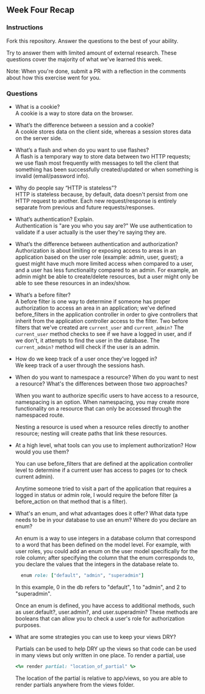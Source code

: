 ## Week Four Recap

### Instructions
Fork this repository. Answer the questions to the best of your ability.

Try to answer them with limited amount of external research. These questions cover the majority of what we've learned this week.

Note: When you're done, submit a PR with a reflection in the comments about how this exercise went for you.

### Questions

* What is a cookie?  
  A cookie is a way to store data on the browser.  

* What’s the difference between a session and a cookie?  
  A cookie stores data on the client side, whereas a session stores data on the server side.  

* What’s a flash and when do you want to use flashes?  
  A flash is a temporary way to store data between two HTTP requests; we use flash most frequently with messages to tell the client that something has been successfully created/updated or when something is invalid (email/password info).  

* Why do people say “HTTP is stateless”?  
  HTTP is stateless because, by default, data doesn't persist from one HTTP request to another. Each new request/response is entirely separate from previous and future requests/responses.  

* What’s authentication? Explain.  
  Authentication is "are you who you say are?" We use authentication to validate if a user actually is the user they're saying they are.  

* What’s the difference between authentication and authorization?  
  Authorization is about limiting or exposing access to areas in an application based on the user role (example: admin, user, guest); a guest might have much more limited access when compared to a user, and a user has less functionality compared to an admin. For example, an admin might be able to create/delete resources, but a user might only be able to see these resources in an index/show.  

* What’s a before filter?  
  A before filter is one way to determine if someone has proper authorization to access an area in an application; we've defined before_filters in the application controller in order to give controllers that inherit from the application controller access to the filter. Two before filters that we've created are ```current_user``` and ```current_admin?``` The ```current_user``` method checks to see if we have a logged in user, and if we don't, it attempts to find the user in the database. The ```current_admin?``` method will check if the user is an admin.  

* How do we keep track of a user once they’ve logged in?  
  We keep track of a user through the sessions hash.  

* When do you want to namespace a resource? When do you want to nest a resource? What's the differences between those two approaches?  

  When you want to authorize specific users to have access to a resource, namespacing is an option. When namespacing, you may create more functionality on a resource that can only be accessed through the namespaced route.

  Nesting a resource is used when a resource relies directly to another resource; nesting will create paths that link these resources.  

* At a high level, what tools can you use to implement authorization? How would you use them?  

  You can use before_filters that are defined at the application controller level to determine if a current user has access to pages (or to check current admin).

  Anytime someone tried to visit a part of the application that requires a logged in status or admin role, I would require the before filter (a before_action on that method that is a filter).

* What's an enum, and what advantages does it offer? What data type needs to be in your database to use an enum? Where do you declare an enum?

  An enum is a way to use integers in a database column that correspond to a word that has been defined on the model level. For example, with user roles, you could add an enum on the user model specifically for the role column; after specifying the column that the enum corresponds to, you declare the values that the integers in the database relate to.

  ```ruby
    enum role: ["default", "admin", "superadmin"]
  ```

  In this example, 0 in the db refers to "default", 1 to "admin", and 2 to "superadmin".

  Once an enum is defined, you have access to additional methods, such as user.default?, user.admin?, and user.superadmin? These methods are booleans that can allow you to check a user's role for authorization purposes.

* What are some strategies you can use to keep your views DRY?

  Partials can be used to help DRY up the views so that code can be used in many views but only written in one place. To render a partial, use
  ```ruby
  <%= render partial: "location_of_partial" %>
  ```

  The location of the partial is relative to app/views, so you are able to render partials anywhere from the views folder.
